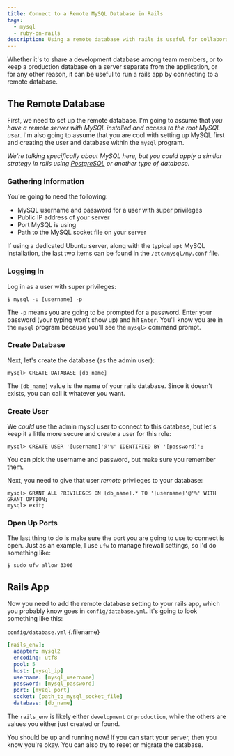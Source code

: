 ```yaml
---
title: Connect to a Remote MySQL Database in Rails
tags:
  - mysql
  - ruby-on-rails
description: Using a remote database with rails is useful for collaborating on projects or for keeping all your data in one place. Here's how to get it set up from scratch.
---
```


Whether it's to share a development database among team members, or to keep a production database on a server separate from the application, or for any other reason, it can be useful to run a rails app by connecting to a remote database.

## The Remote Database

First, we need to set up the remote database. I'm going to assume that _you have a remote server with MySQL installed and access to the root MySQL user_. I'm also going to assume that you are cool with setting up MySQL first and creating the user and database within the `mysql` program.

_We're talking specifically about MySQL here, but you could apply a similar strategy in rails using [PostgreSQL](http://www.postgresql.org) or another type of database._

### Gathering Information

You're going to need the following:

- MySQL username and password for a user with super privileges
- Public IP address of your server
- Port MySQL is using
- Path to the MySQL socket file on your server

If using a dedicated Ubuntu server, along with the typical `apt` MySQL installation, the last two items can be found in the `/etc/mysql/my.conf` file.

### Logging In

Log in as a user with super privileges:

    $ mysql -u [username] -p

The `-p` means you are going to be prompted for a password. Enter your password (your typing won't show up) and hit `Enter`. You'll know you are in the `mysql` program because you'll see the `mysql>` command prompt.

### Create Database

Next, let's create the database (as the admin user):

    mysql> CREATE DATABASE [db_name]

The `[db_name]` value is the name of your rails database. Since it doesn't exists, you can call it whatever you want.

### Create User

We _could_ use the admin mysql user to connect to this database, but let's keep it a little more secure and create a user for this role:

    mysql> CREATE USER '[username]'@'%' IDENTIFIED BY '[password]';

You can pick the username and password, but make sure you remember them.

Next, you need to give that user _remote_ privileges to your database:

    mysql> GRANT ALL PRIVILEGES ON [db_name].* TO '[username]'@'%' WITH GRANT OPTION;
    mysql> exit;

### Open Up Ports

The last thing to do is make sure the port you are going to use to connect is open. Just as an example, I use `ufw` to manage firewall settings, so I'd do something like:

    $ sudo ufw allow 3306

## Rails App

Now you need to add the remote database setting to your rails app, which you probably know goes in `config/database.yml`. It's going to look something like this:

`config/database.yml` {.filename}

```yaml
[rails_env]:
  adapter: mysql2
  encoding: utf8
  pool: 5
  host: [mysql_ip]
  username: [mysql_username]
  password: [mysql_password]
  port: [mysql_port]
  socket: [path_to_mysql_socket_file]
  database: [db_name]
```

The `rails_env` is likely either `development` or `production`, while the others are values you either just created or found.

You should be up and running now! If you can start your server, then you know you're okay. You can also try to reset or migrate the database.

